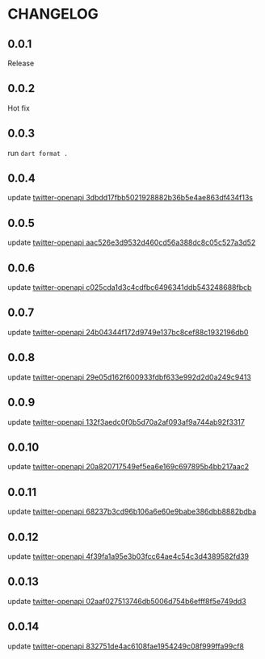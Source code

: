 # CHANGELOG

## 0.0.1

Release

## 0.0.2

Hot fix

## 0.0.3

run `dart format .`

## 0.0.4

update [twitter-openapi 3dbdd17fbb5021928882b36b5e4ae863df434f13s](https://github.com/fa0311/twitter-openapi/tree/3dbdd17fbb5021928882b36b5e4ae863df434f13)

## 0.0.5

update [twitter-openapi aac526e3d9532d460cd56a388dc8c05c527a3d52](https://github.com/fa0311/twitter-openapi/tree/aac526e3d9532d460cd56a388dc8c05c527a3d52)

## 0.0.6

update [twitter-openapi c025cda1d3c4cdfbc6496341ddb543248688fbcb](https://github.com/fa0311/twitter-openapi/tree/c025cda1d3c4cdfbc6496341ddb543248688fbcb)

## 0.0.7

update [twitter-openapi 24b04344f172d9749e137bc8cef88c1932196db0](https://github.com/fa0311/twitter-openapi/tree/24b04344f172d9749e137bc8cef88c1932196db0)

## 0.0.8

update [twitter-openapi 29e05d162f600933fdbf633e992d2d0a249c9413](https://github.com/fa0311/twitter-openapi/tree/29e05d162f600933fdbf633e992d2d0a249c9413)

## 0.0.9

update [twitter-openapi 132f3aedc0f0b5d70a2af093af9a744ab92f3317](https://github.com/fa0311/twitter-openapi/tree/132f3aedc0f0b5d70a2af093af9a744ab92f3317)

## 0.0.10

update [twitter-openapi 20a820717549ef5ea6e169c697895b4bb217aac2](https://github.com/fa0311/twitter-openapi/tree/20a820717549ef5ea6e169c697895b4bb217aac2)

## 0.0.11

update [twitter-openapi 68237b3cd96b106a6e60e9babe386dbb8882bdba](https://github.com/fa0311/twitter-openapi/tree/68237b3cd96b106a6e60e9babe386dbb8882bdba)

## 0.0.12

update [twitter-openapi 4f39fa1a95e3b03fcc64ae4c54c3d4389582fd39](https://github.com/fa0311/twitter-openapi/tree/4f39fa1a95e3b03fcc64ae4c54c3d4389582fd39)


## 0.0.13

update [twitter-openapi 02aaf027513746db5006d754b6efff8f5e749dd3](https://github.com/fa0311/twitter-openapi/tree/02aaf027513746db5006d754b6efff8f5e749dd3)

## 0.0.14

update [twitter-openapi 832751de4ac6108fae1954249c08f999ffa99cf8](https://github.com/fa0311/twitter-openapi/tree/832751de4ac6108fae1954249c08f999ffa99cf8)
